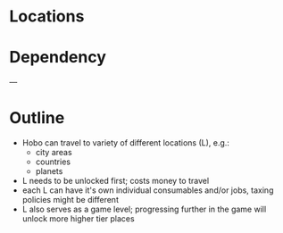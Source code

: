 # Locations

# Dependency

—

# Outline

- Hobo can travel to variety of different locations (L), e.g.:
    - city areas
    - countries
    - planets
- L needs to be unlocked first; costs money to travel
- each L can have it's own individual consumables and/or jobs, taxing policies might be different
- L also serves as a game level; progressing further in the game will unlock more higher tier places